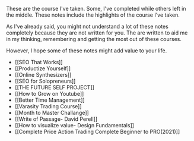 These are the course I've taken. Some, I've completed while others left in the middle. These notes include the highlights of the course I've taken. 

As I've already said, you might not understand a lot of these notes completely because they are not written for you. The are written to aid me in my thinking, remembering and getting the most out of these courses. 

However, I hope some of these notes might add value to your life.

- [[SEO That Works]]
- [[Productize Yourself]]
- [[Online Synthesizers]]
- [[SEO for Solopreneurs]]
- [[THE FUTURE SELF PROJECT]]
- [[How to Grow on Youtube]]
- [[Better Time Management]]
- [[Varasity Trading Course]]
- [[Month to Master Challange]]
- [[Write of Passage- David Perell]]
- [[How to visualize value- Design Fundamentals]]
- [[Complete Price Action Trading Complete Beginner to PRO(2021)]]